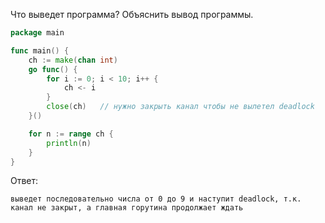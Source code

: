 Что выведет программа? Объяснить вывод программы.

```go
package main

func main() {
	ch := make(chan int)
	go func() {
		for i := 0; i < 10; i++ {
			ch <- i
		}
        close(ch)   // нужно закрыть канал чтобы не вылетел deadlock
	}()

	for n := range ch {
		println(n)
	}
}
```

Ответ:
```
выведет последовательно числа от 0 до 9 и наступит deadlock, т.к. канал не закрыт, а главная горутина продолжает ждать
```